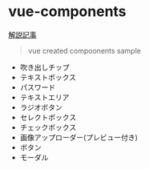 # vue-components
[解説記事](https://qiita.com/watataku8911/items/cbf42d855fcda3c810f2)
> vue created compoonents sample

- 吹き出しチップ
- テキストボックス
- パスワード
- テキストエリア
- ラジオボタン 
- セレクトボックス
- チェックボックス
- 画像アップローダー(プレビュー付き)
- ボタン
- モーダル

